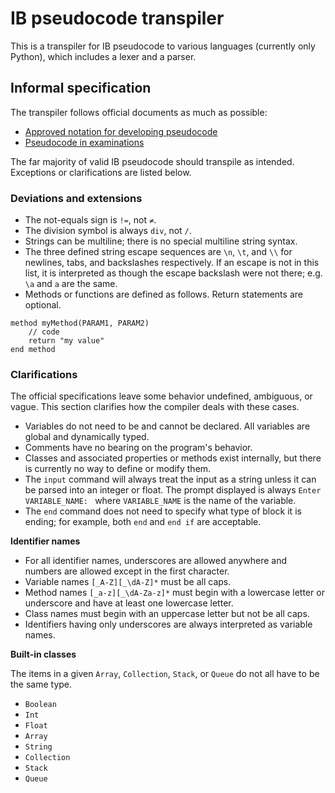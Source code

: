 # IB pseudocode transpiler
This is a transpiler for IB pseudocode to various languages (currently only Python), which includes a lexer and a
parser.

## Informal specification
The transpiler follows official documents as much as possible:
- [Approved notation for developing pseudocode](https://computersciencewiki.org/images/3/3e/Approved_notation_for_developing_pseudocode.pdf)
- [Pseudocode in examinations](https://computersciencewiki.org/images/c/c6/IB-Pseudocode-rules.pdf)

The far majority of valid IB pseudocode should transpile as intended. Exceptions or clarifications are listed below.

### Deviations and extensions
- The not-equals sign is `!=`, not `≠`.
- The division symbol is always `div`, not `/`.
- Strings can be multiline; there is no special multiline string syntax.
- The three defined string escape sequences are `\n`, `\t`, and `\\` for newlines, tabs, and backslashes respectively. If an escape is not in this list, it is interpreted as though the escape backslash were not there; e.g. `\a` and `a` are the same.
- Methods or functions are defined as follows. Return statements are optional.
```
method myMethod(PARAM1, PARAM2)
    // code
    return "my value"
end method
```

### Clarifications
The official specifications leave some behavior undefined, ambiguous, or vague. This section clarifies how the compiler
deals with these cases.

- Variables do not need to be and cannot be declared. All variables are global and dynamically typed.
- Comments have no bearing on the program's behavior.
- Classes and associated properties or methods exist internally, but there is currently no way to define or modify them.
- The `input` command will always treat the input as a string unless it can be parsed into an integer or float. The prompt displayed is always `Enter VARIABLE_NAME: ` where `VARIABLE_NAME` is the name of the variable.
- The `end` command does not need to specify what type of block it is ending; for example, both `end` and `end if` are acceptable.

**Identifier names**

- For all identifier names, underscores are allowed anywhere and numbers are allowed except in the first character.
- Variable names `[_A-Z][_\dA-Z]*` must be all caps.
- Method names `[_a-z][_\dA-Za-z]*` must begin with a lowercase letter or underscore and have at least one lowercase letter.
- Class names must begin with an uppercase letter but not be all caps.
- Identifiers having only underscores are always interpreted as variable names.

**Built-in classes**

The items in a given `Array`, `Collection`, `Stack`, or `Queue` do not all have to be the same type.
- `Boolean`
- `Int`
- `Float`
- `Array`
- `String`
- `Collection`
- `Stack`
- `Queue`